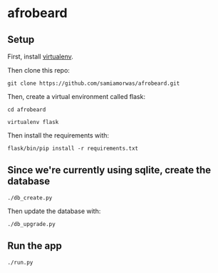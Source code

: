 afrobeard
=========

## Setup

First, install [virtualenv](http://www.virtualenv.org/en/latest/#installation).

Then clone this repo:

`git clone https://github.com/samiamorwas/afrobeard.git`

Then, create a virtual environment called flask:

`cd afrobeard`

`virtualenv flask`

Then install the requirements with:

`flask/bin/pip install -r requirements.txt`

## Since we're currently using sqlite, create the database

`./db_create.py`

Then update the database with:

`./db_upgrade.py`

## Run the app

`./run.py`
